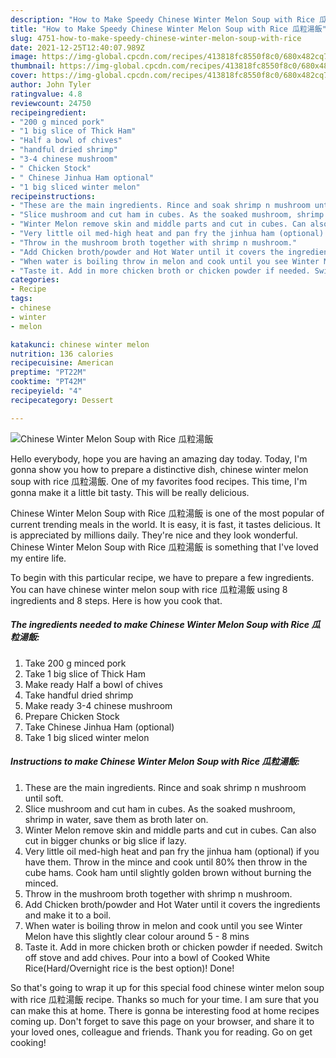 ```yaml
---
description: "How to Make Speedy Chinese Winter Melon Soup with Rice 瓜粒湯飯"
title: "How to Make Speedy Chinese Winter Melon Soup with Rice 瓜粒湯飯"
slug: 4751-how-to-make-speedy-chinese-winter-melon-soup-with-rice
date: 2021-12-25T12:40:07.989Z
image: https://img-global.cpcdn.com/recipes/413818fc8550f8c0/680x482cq70/chinese-winter-melon-soup-with-rice-瓜粒湯飯-recipe-main-photo.jpg
thumbnail: https://img-global.cpcdn.com/recipes/413818fc8550f8c0/680x482cq70/chinese-winter-melon-soup-with-rice-瓜粒湯飯-recipe-main-photo.jpg
cover: https://img-global.cpcdn.com/recipes/413818fc8550f8c0/680x482cq70/chinese-winter-melon-soup-with-rice-瓜粒湯飯-recipe-main-photo.jpg
author: John Tyler
ratingvalue: 4.8
reviewcount: 24750
recipeingredient:
- "200 g minced pork"
- "1 big slice of Thick Ham"
- "Half a bowl of chives"
- "handful dried shrimp"
- "3-4 chinese mushroom"
- " Chicken Stock"
- " Chinese Jinhua Ham optional"
- "1 big sliced winter melon"
recipeinstructions:
- "These are the main ingredients. Rince and soak shrimp n mushroom until soft."
- "Slice mushroom and cut ham in cubes. As the soaked mushroom, shrimp in water, save them as broth later on."
- "Winter Melon remove skin and middle parts and cut in cubes. Can also cut in bigger chunks or big slice if lazy."
- "Very little oil med-high heat and pan fry the jinhua ham (optional) if you have them. Throw in the mince and cook until 80% then throw in the cube hams. Cook ham until slightly golden brown without burning the minced."
- "Throw in the mushroom broth together with shrimp n mushroom."
- "Add Chicken broth/powder and Hot Water until it covers the ingredients and make it to a boil."
- "When water is boiling throw in melon and cook until you see Winter Melon have this slightly clear colour around 5 - 8 mins"
- "Taste it. Add in more chicken broth or chicken powder if needed. Switch off stove and add chives. Pour into a bowl of Cooked White Rice(Hard/Overnight rice is the best option)! Done!"
categories:
- Recipe
tags:
- chinese
- winter
- melon

katakunci: chinese winter melon 
nutrition: 136 calories
recipecuisine: American
preptime: "PT22M"
cooktime: "PT42M"
recipeyield: "4"
recipecategory: Dessert

---
```



![Chinese Winter Melon Soup with Rice 瓜粒湯飯](https://img-global.cpcdn.com/recipes/413818fc8550f8c0/680x482cq70/chinese-winter-melon-soup-with-rice-瓜粒湯飯-recipe-main-photo.jpg)

Hello everybody, hope you are having an amazing day today. Today, I'm gonna show you how to prepare a distinctive dish, chinese winter melon soup with rice 瓜粒湯飯. One of my favorites food recipes. This time, I'm gonna make it a little bit tasty. This will be really delicious.

Chinese Winter Melon Soup with Rice 瓜粒湯飯 is one of the most popular of current trending meals in the world. It is easy, it is fast, it tastes delicious. It is appreciated by millions daily. They're nice and they look wonderful. Chinese Winter Melon Soup with Rice 瓜粒湯飯 is something that I've loved my entire life.




To begin with this particular recipe, we have to prepare a few ingredients. You can have chinese winter melon soup with rice 瓜粒湯飯 using 8 ingredients and 8 steps. Here is how you cook that.

<!--inarticleads1-->

##### The ingredients needed to make Chinese Winter Melon Soup with Rice 瓜粒湯飯:

1. Take 200 g minced pork
1. Take 1 big slice of Thick Ham
1. Make ready Half a bowl of chives
1. Take handful dried shrimp
1. Make ready 3-4 chinese mushroom
1. Prepare  Chicken Stock
1. Take  Chinese Jinhua Ham (optional)
1. Take 1 big sliced winter melon




<!--inarticleads2-->

##### Instructions to make Chinese Winter Melon Soup with Rice 瓜粒湯飯:

1. These are the main ingredients. Rince and soak shrimp n mushroom until soft.
1. Slice mushroom and cut ham in cubes. As the soaked mushroom, shrimp in water, save them as broth later on.
1. Winter Melon remove skin and middle parts and cut in cubes. Can also cut in bigger chunks or big slice if lazy.
1. Very little oil med-high heat and pan fry the jinhua ham (optional) if you have them. Throw in the mince and cook until 80% then throw in the cube hams. Cook ham until slightly golden brown without burning the minced.
1. Throw in the mushroom broth together with shrimp n mushroom.
1. Add Chicken broth/powder and Hot Water until it covers the ingredients and make it to a boil.
1. When water is boiling throw in melon and cook until you see Winter Melon have this slightly clear colour around 5 - 8 mins
1. Taste it. Add in more chicken broth or chicken powder if needed. Switch off stove and add chives. Pour into a bowl of Cooked White Rice(Hard/Overnight rice is the best option)! Done!




So that's going to wrap it up for this special food chinese winter melon soup with rice 瓜粒湯飯 recipe. Thanks so much for your time. I am sure that you can make this at home. There is gonna be interesting food at home recipes coming up. Don't forget to save this page on your browser, and share it to your loved ones, colleague and friends. Thank you for reading. Go on get cooking!
